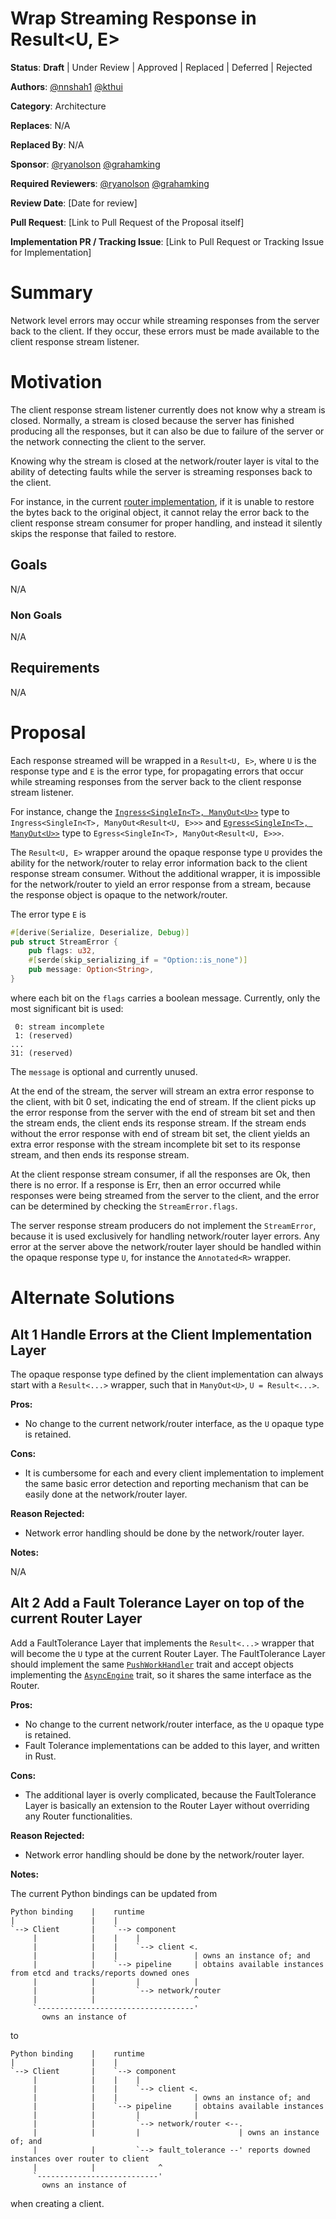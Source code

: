 # Wrap Streaming Response in Result<U, E>

**Status**: **Draft** | Under Review | Approved | Replaced | Deferred | Rejected

**Authors**: [@nnshah1](https://github.com/nnshah1) [@kthui](https://github.com/kthui)

**Category**: Architecture

**Replaces**: N/A

**Replaced By**: N/A

**Sponsor**: [@ryanolson](https://github.com/ryanolson) [@grahamking](https://github.com/grahamking)

**Required Reviewers**: [@ryanolson](https://github.com/ryanolson) [@grahamking](https://github.com/grahamking)

**Review Date**: [Date for review]

**Pull Request**: [Link to Pull Request of the Proposal itself]

**Implementation PR / Tracking Issue**: [Link to Pull Request or Tracking Issue for Implementation]

# Summary

Network level errors may occur while streaming responses from the server back to the client. If they
occur, these errors must be made available to the client response stream listener.

# Motivation

The client response stream listener currently does not know why a stream is closed. Normally, a
stream is closed because the server has finished producing all the responses, but it can also be due
to failure of the server or the network connecting the client to the server.

Knowing why the stream is closed at the network/router layer is vital to the ability of detecting
faults while the server is streaming responses back to the client.

For instance, in the current
[router implementation](https://github.com/ai-dynamo/dynamo/blob/fcfc21f20e53908cedc41a91bbd594283ecf45db/lib/runtime/src/pipeline/network/egress/addressed_router.rs#L165-L174),
if it is unable to restore the bytes back to the original object, it cannot relay the error back to
the client response stream consumer for proper handling, and instead it silently skips the response
that failed to restore.

## Goals

N/A

### Non Goals

N/A

## Requirements

N/A

# Proposal

Each response streamed will be wrapped in a `Result<U, E>`, where `U` is the response type and `E`
is the error type, for propagating errors that occur while streaming responses from the server back
to the client response stream listener.

For instance, change the
[`Ingress<SingleIn<T>, ManyOut<U>>`](https://github.com/ai-dynamo/dynamo/blob/fcfc21f20e53908cedc41a91bbd594283ecf45db/lib/runtime/src/pipeline/network/ingress/push_handler.rs#L20)
type to `Ingress<SingleIn<T>, ManyOut<Result<U, E>>>` and 
[`Egress<SingleIn<T>, ManyOut<U>>`](https://github.com/ai-dynamo/dynamo/blob/fcfc21f20e53908cedc41a91bbd594283ecf45db/lib/runtime/src/pipeline/network.rs#L246-L247)
type to `Egress<SingleIn<T>, ManyOut<Result<U, E>>>`.

The `Result<U, E>` wrapper around the opaque response type `U` provides the ability for the
network/router to relay error information back to the client response stream consumer. Without the
additional wrapper, it is impossible for the network/router to yield an error response from a
stream, because the response object is opaque to the network/router.

The error type `E` is
```rust
#[derive(Serialize, Deserialize, Debug)]
pub struct StreamError {
    pub flags: u32,
    #[serde(skip_serializing_if = "Option::is_none")]
    pub message: Option<String>,
}
```
where each bit on the `flags` carries a boolean message. Currently, only the most significant bit is
used:
```
 0: stream incomplete
 1: (reserved)
...
31: (reserved)
```
The `message` is optional and currently unused.

At the end of the stream, the server will stream an extra error response to the client, with bit 0
set, indicating the end of stream. If the client picks up the error response from the server with
the end of stream bit set and then the stream ends, the client ends its response stream. If the
stream ends without the error response with end of stream bit set, the client yields an extra error
response with the stream incomplete bit set to its response stream, and then ends its response
stream.

At the client response stream consumer, if all the responses are Ok, then there is no error. If a
response is Err, then an error occurred while responses were being streamed from the server to the
client, and the error can be determined by checking the `StreamError.flags`.

The server response stream producers do not implement the `StreamError`, because it is used
exclusively for handling network/router layer errors. Any error at the server above the
network/router layer should be handled within the opaque response type `U`, for instance the
`Annotated<R>` wrapper.

# Alternate Solutions

## Alt 1 Handle Errors at the Client Implementation Layer

The opaque response type defined by the client implementation can always start with a `Result<...>`
wrapper, such that in `ManyOut<U>`, `U = Result<...>`.

**Pros:**

* No change to the current network/router interface, as the `U` opaque type is retained.

**Cons:**

* It is cumbersome for each and every client implementation to implement the same basic error
detection and reporting mechanism that can be easily done at the network/router layer.

**Reason Rejected:**

* Network error handling should be done by the network/router layer.

**Notes:**

N/A

## Alt 2 Add a Fault Tolerance Layer on top of the current Router Layer

Add a FaultTolerance Layer that implements the `Result<...>` wrapper that will become the `U` type
at the current Router Layer. The FaultTolerance Layer should implement the same
[`PushWorkHandler`](https://github.com/ai-dynamo/dynamo/blob/fcfc21f20e53908cedc41a91bbd594283ecf45db/lib/runtime/src/pipeline/network.rs#L323)
trait and accept objects implementing the
[`AsyncEngine`](https://github.com/ai-dynamo/dynamo/blob/fcfc21f20e53908cedc41a91bbd594283ecf45db/lib/runtime/src/engine.rs#L104)
trait, so it shares the same interface as the Router.

**Pros:**

* No change to the current network/router interface, as the `U` opaque type is retained.
* Fault Tolerance implementations can be added to this layer, and written in Rust.

**Cons:**

* The additional layer is overly complicated, because the FaultTolerance Layer is basically an
extension to the Router Layer without overriding any Router functionalities.

**Reason Rejected:**

* Network error handling should be done by the network/router layer.

**Notes:**

The current Python bindings can be updated from
```
Python binding    |    runtime
|                 |    |
`--> Client       |    `--> component
     |            |    |    |
     |            |    |    `--> client <.
     |            |    |                 | owns an instance of; and
     |            |    `--> pipeline     | obtains available instances from etcd and tracks/reports downed ones
     |            |         |            |
     |            |         `--> network/router
     |            |                      ^
     `-----------------------------------'
       owns an instance of
```
to
```
Python binding    |    runtime
|                 |    |
`--> Client       |    `--> component
     |            |    |    |
     |            |    |    `--> client <.
     |            |    |                 | owns an instance of; and
     |            |    `--> pipeline     | obtains available instances
     |            |         |            |
     |            |         `--> network/router <--.
     |            |         |                      | owns an instance of; and
     |            |         `--> fault_tolerance --' reports downed instances over router to client
     |            |              ^
     `---------------------------'
       owns an instance of
```
when creating a client.

